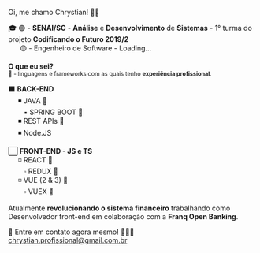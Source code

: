 Oi, me chamo Chrystian! 👋🏼 <br/>

🎓 🟢 - **SENAI/SC** - **Análise** e **Desenvolvimento** de **Sistemas** - 1° turma do projeto **Codificando o Futuro 2019/2**<br/>
&nbsp;&nbsp;&nbsp;&nbsp;&nbsp;&nbsp;🟡 - Engenheiro de Software - Loading...
    
**O que eu sei?**<br/>
<sub>🔹 - linguagens e frameworks com as quais tenho **experiência profissional**.</sub>

⬛ **BACK-END** <br/>
&nbsp;&nbsp;&nbsp;&nbsp; ◾  JAVA 🔹<br/>
&nbsp;&nbsp;&nbsp;&nbsp;&nbsp;&nbsp;&nbsp; ▪️  SPRING BOOT  🔹<br/>
&nbsp;&nbsp;&nbsp;&nbsp; ◾  REST APIs  🔹<br/>
&nbsp;&nbsp;&nbsp;&nbsp; ◾  Node.JS <br/>

⬜ **FRONT-END - JS e TS** <br/> 
&nbsp;&nbsp;&nbsp;&nbsp; ◽ REACT 🔹<br/>
&nbsp;&nbsp;&nbsp;&nbsp;&nbsp;&nbsp;&nbsp; ▫️ REDUX 🔹<br/>
&nbsp;&nbsp;&nbsp;&nbsp; ◽ VUE (2 & 3) 🔹<br/>
&nbsp;&nbsp;&nbsp;&nbsp;&nbsp;&nbsp;&nbsp; ▫️ VUEX 🔹<br/>
<br/>
Atualmente **revolucionando o sistema financeiro** trabalhando como Desenvolvedor front-end em colaboração com a **Franq Open Banking**.<br/>


📧 Entre em contato agora mesmo! 👨🏻‍💻 <br/>
chrystian.profissional@gmail.com.br

<!---
ChrystianFerreira/ChrystianFerreira is a ✨ special ✨ repository because its `README.md` (this file) appears on your GitHub profile.
You can click the Preview link to take a look at your changes.
--->
